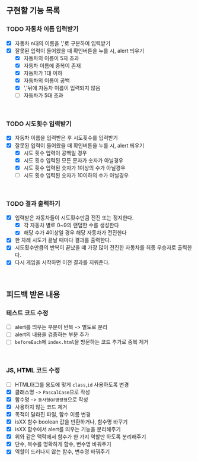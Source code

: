 ## 구현할 기능 목록
### TODO 자동차 이름 입력받기
- [X] 자동차 n대의 이름을 ','로 구분하여 입력받기
- [X] 잘못된 입력이 들어왔을 때 확인버튼을 누를 시, alert 띄우기
    - [x] 자동차의 이름이 5자 초과
    - [x] 자동차 이름에 중복이 존재
    - [X] 자동차가 1대 이하
    - [X] 자동차의 이름이 공백
    - [X] ','뒤에 자동차 이름이 입력되지 않음
    - [ ] 자동차가 5대 초과
<br>

### TODO 시도횟수 입력받기
- [X] 자동차 이름을 입력받은 후 시도횟수를 입력받기
- [X] 잘못된 입력이 들어왔을 때 확인버튼을 누를 시, alert 띄우기
    - [X] 시도 횟수 입력이 공백일 경우
    - [X] 시도 횟수 입력된 모든 문자가 숫자가 아닐경우
    - [X] 시도 횟수 입력된 숫자가 1이상의 수가 아닐경우
    - [ ] 시도 횟수 입력된 숫자가 10이하의 수가 아닐경우
<br>

### TODO 결과 출력하기
- [X] 입력받은 자동차들이 시도횟수만큼 전진 또는 정지한다.
    - [X] 각 자동차 별로 0~9의 랜덤한 수를 생성한다
    - [X] 해당 수가 4이상일 경우 해당 자동차가 전진한다
- [X] 한 차례 시도가 끝날 때마다 결과를 출력한다.
- [X] 시도횟수만큼의 반복이 끝났을 떄 가장 많이 전진한 자동차를 최종 우승자로 출력한다.
- [X] 다시 게임을 시작하면 이전 결과를 지워준다.
<br>


## 피드백 받은 내용 
### 테스트 코드 수정
- [ ] alert를 띄우는 부분이 반복 -> 별도로 분리
- [ ] alert의 내용을 검증하는 부분 추가
- [ ] `beforeEach`에 `index.html`을 방문하는 코드 추가로 중복 제거
<br>

### JS, HTML 코드 수정
- [ ] HTML태그를 용도에 맞게 `class`,`id` 사용하도록 변경
- [X] 클래스명 -> `PascalCase`으로 작성
- [X] 함수명 -> `동사형`or`명령형`으로 작성 
- [X] 사용하지 않는 코드 제거
- [X] 목적이 달라진 파일, 함수 이름 변경
- [X] isXX 함수 boolean 값을 반환하거나, 함수명 바꾸기
- [X] isXX 함수에서 alert를 띄우는 기능을 분리해주기
- [X] 위와 같은 맥락에서 함수가 한 가지 역할만 하도록 분리해주기
- [X] 단수, 복수를 명확하게 함수, 변수명 바꿔주기
- [X] 역할이 드러나지 않는 함수, 변수명 바꿔주기
<br>